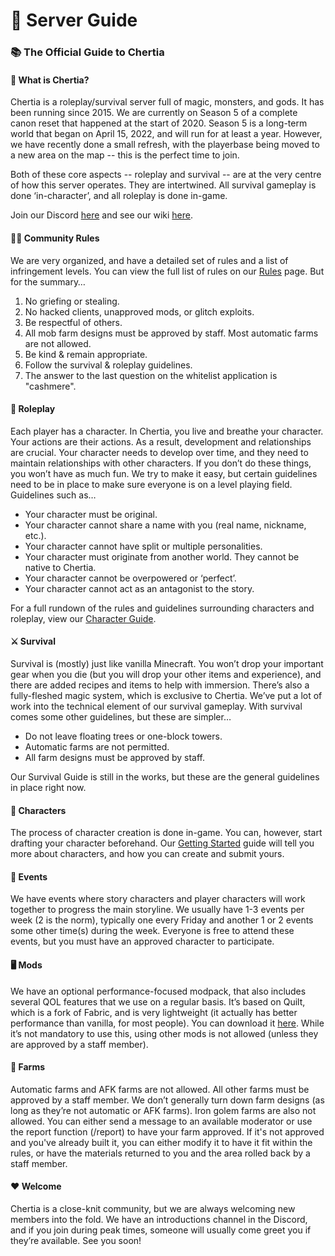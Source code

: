 # 📗 Server Guide

### **📚 The Official Guide to Chertia**

#### **📣 What is Chertia?**

Chertia is a roleplay/survival server full of magic, monsters, and gods. It has been running since 2015. We are currently on Season 5 of a complete canon reset that happened at the start of 2020. Season 5 is a long-term world that began on April 15, 2022, and will run for at least a year. However, we have recently done a small refresh, with the playerbase being moved to a new area on the map -- this is the perfect time to join.

Both of these core aspects -- roleplay and survival -- are at the very centre of how this server operates. They are intertwined. All survival gameplay is done ‘in-character’, and all roleplay is done in-game.&#x20;

Join our Discord [here](https://discord.gg/VSPpYwW) and see our wiki [here](../).

#### **🧑‍⚖️ Community Rules**

We are very organized, and have a detailed set of rules and a list of infringement levels. You can view the full list of rules on our [Rules](../structure/rules.md) page. But for the summary…

1. No griefing or stealing.
2. No hacked clients, unapproved mods, or glitch exploits.
3. Be respectful of others.
4. All mob farm designs must be approved by staff. Most automatic farms are not allowed.
5. Be kind & remain appropriate.
6. Follow the survival & roleplay guidelines.
7. The answer to the last question on the whitelist application is "cashmere".

#### **📖 Roleplay**

Each player has a character. In Chertia, you live and breathe your character. Your actions are their actions. As a result, development and relationships are crucial. Your character needs to develop over time, and they need to maintain relationships with other characters. If you don’t do these things, you won’t have as much fun. We try to make it easy, but certain guidelines need to be in place to make sure everyone is on a level playing field. Guidelines such as…

* Your character must be original.
* Your character cannot share a name with you (real name, nickname, etc.).
* Your character cannot have split or multiple personalities.
* Your character must originate from another world. They cannot be native to Chertia.
* Your character cannot be overpowered or ‘perfect’.
* Your character cannot act as an antagonist to the story.

For a full rundown of the rules and guidelines surrounding characters and roleplay, view our [Character Guide](character-guide.md).

#### **⚔️ Survival**

Survival is (mostly) just like vanilla Minecraft. You won’t drop your important gear when you die (but you will drop your other items and experience), and there are added recipes and items to help with immersion. There’s also a fully-fleshed magic system, which is exclusive to Chertia. We’ve put a lot of work into the technical element of our survival gameplay. With survival comes some other guidelines, but these are simpler…

* Do not leave floating trees or one-block towers.
* Automatic farms are not permitted.
* All farm designs must be approved by staff.

Our Survival Guide is still in the works, but these are the general guidelines in place right now.

#### **🧛 Characters**

The process of character creation is done in-game. You can, however, start drafting your character beforehand. Our [Getting Started](../getting-started.md) guide will tell you more about characters, and how you can create and submit yours.

#### **📆 Events**

We have events where story characters and player characters will work together to progress the main storyline. We usually have 1-3 events per week (2 is the norm), typically one every Friday and another 1 or 2 events some other time(s) during the week. Everyone is free to attend these events, but you must have an approved character to participate.&#x20;

#### **🖥 Mods**

We have an optional performance-focused modpack, that also includes several QOL features that we use on a regular basis. It’s based on Quilt, which is a fork of Fabric, and is very lightweight (it actually has better performance than vanilla, for most people). You can download it [here](../other/modpack.md). While it’s not mandatory to use this, using other mods is not allowed (unless they are approved by a staff member).&#x20;

#### **🐷 Farms**

Automatic farms and AFK farms are not allowed. All other farms must be approved by a staff member. We don’t generally turn down farm designs (as long as they’re not automatic or AFK farms). Iron golem farms are also not allowed. You can either send a message to an available moderator or use the report function (/report) to have your farm approved. If it's not approved and you've already built it, you can either modify it to have it fit within the rules, or have the materials returned to you and the area rolled back by a staff member.

#### **❤️ Welcome**

Chertia is a close-knit community, but we are always welcoming new members into the fold. We have an introductions channel in the Discord, and if you join during peak times, someone will usually come greet you if they’re available. See you soon!

